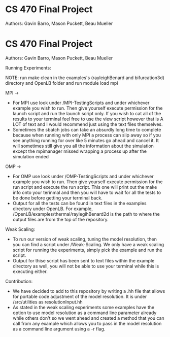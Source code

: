 # CS 470 Final Project

Authors: Gavin Barro, Mason Puckett, Beau Mueller

# CS 470 Final Project

Authors: Gavin Barro, Mason Puckett, Beau Mueller

Running Experiments:

NOTE:  run make clean in the examples's (rayleighBenard and bifurcation3d) directory and OpenLB folder and run module load mpi

MPI ->
- For MPI use look under /MPI-TestingScripts and under whichever example you wish to run. Then give yourself execute permission for the launch script and run the launch script only. If you wish to cat all of the results to your terminal feel free to use the view script however that is A LOT of text and I would recommend just using the text files themselves. 
- Sometimes the sbatch jobs can take an absurdly long time to complete because when running with only MPI a process can slip away so if you see anything running for over like 5 minutes go ahead and cancel it. It will sometimes still give you all the information about the simulation except the mpimanager missed wrapping a process up after the simulation ended

OMP ->
- For OMP use look under /OMP-TestingScripts and under whichever example you wish to run. Then give yourself execute permission for the run script and execute the run script. This one will print out the make info onto your terinmal and then you will have to wait for all the tests to be done before getting your terminal back.
- Output for all the tests can be found in text files in the examples directory under OpenLB. For example, /OpenLB/examples/thermal/raylegihBenard2d is the path to where the output files are from the top of the repository. 

Weak Scaling:
- To run our version of weak scaling, tuning the model resolution, then you can find a script under /Weak-Scaling. We only have a weak scaling script for running the experiments, simply pick the example and run the script.
- Output for thise script has been sent to text files within the example directory as well, you will not be able to use your terminal while this is executing either.

Contribution:
- We have decided to add to this repository by writing a .hh file that allows for portable code adjustment of the model resolution. It is under /src/utilities as resolutionInput.hh 
- As stated in the weak scaling experiments some examples have the option to use model resolution as a command line parameter already while others don't so we went ahead and created a method that you can call from any example which allows you to pass in the model resolution as a command line argument using a -r flag.

